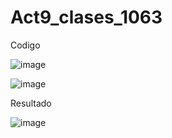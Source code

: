 # Act9_clases_1063
Codigo

![image](https://github.com/user-attachments/assets/affa399c-0f7b-4ca8-afa5-536f95a202ca)

![image](https://github.com/user-attachments/assets/6b226c0c-7617-48fe-88fa-eac1f87c06ef)

Resultado

![image](https://github.com/user-attachments/assets/61201409-8f6d-4992-b429-9966d8c6832a)
